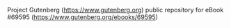 Project Gutenberg (https://www.gutenberg.org) public repository for
eBook #69595 (https://www.gutenberg.org/ebooks/69595)

